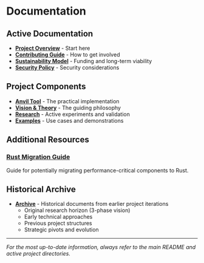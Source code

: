 # Documentation

## Active Documentation

- **[Project Overview](../README.md)** - Start here
- **[Contributing Guide](../CONTRIBUTING.md)** - How to get involved
- **[Sustainability Model](../Sustainability.md)** - Funding and long-term viability
- **[Security Policy](../SECURITY.md)** - Security considerations

## Project Components

- **[Anvil Tool](../anvil/)** - The practical implementation
- **[Vision & Theory](../vision/)** - The guiding philosophy
- **[Research](../research/)** - Active experiments and validation
- **[Examples](../examples/)** - Use cases and demonstrations

## Additional Resources

### [Rust Migration Guide](./rust-migration-guide.md)
Guide for potentially migrating performance-critical components to Rust.

## Historical Archive

- **[Archive](./archive/)** - Historical documents from earlier project iterations
  - Original research horizon (3-phase vision)
  - Early technical approaches
  - Previous project structures
  - Strategic pivots and evolution

---

*For the most up-to-date information, always refer to the main README and active project directories.*